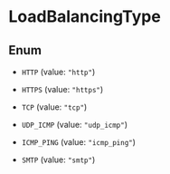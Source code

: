 

# LoadBalancingType

## Enum


* `HTTP` (value: `"http"`)

* `HTTPS` (value: `"https"`)

* `TCP` (value: `"tcp"`)

* `UDP_ICMP` (value: `"udp_icmp"`)

* `ICMP_PING` (value: `"icmp_ping"`)

* `SMTP` (value: `"smtp"`)



